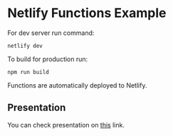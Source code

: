 # Netlify Functions Example

For dev server run command:

`netlify dev`

To build for production run:

`npm run build`

Functions are automatically deployed to Netlify.

## Presentation

You can check presentation on [this](.github/download/serverless.pdf) link.